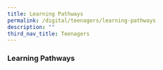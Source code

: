 ```yaml
---
title: Learning Pathways
permalink: /digital/teenagers/learning-pathways
description: ""
third_nav_title: Teenagers
---
```

### **Learning Pathways**